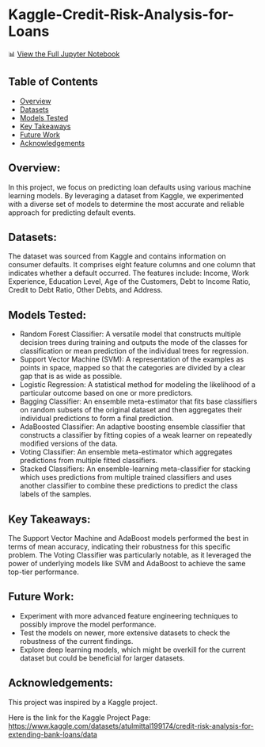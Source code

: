 # Kaggle-Credit-Risk-Analysis-for-Loans
📊 [View the Full Jupyter Notebook](https://github.com/Patrick-L-Taylor/Kaggle-Credit-Risk-Analysis-for-Loans/blob/main/bank-loan-credit-risk.ipynb)

## Table of Contents
- [Overview](#overview)
- [Datasets](#datasets)
- [Models Tested](#models-tested)
- [Key Takeaways](#key-takeaways)
- [Future Work](#future-work)
- [Acknowledgements](#acknowledgements)



## **Overview:**

In this project, we focus on predicting loan defaults using various machine learning models. By leveraging a dataset from Kaggle, we experimented with a diverse set of models to determine the most accurate and reliable approach for predicting default events.

## **Datasets:**

The dataset was sourced from Kaggle and contains information on consumer defaults. It comprises eight feature columns and one column that indicates whether a default occurred. The features include: Income, Work Experience, Education Level, Age of the Customers, Debt to Income Ratio, Credit to Debt Ratio, Other Debts, and Address.

## **Models Tested:**

- Random Forest Classifier: A versatile model that constructs multiple decision trees during training and outputs the mode of the classes for classification or mean prediction of the individual trees for regression.
- Support Vector Machine (SVM): A representation of the examples as points in space, mapped so that the categories are divided by a clear gap that is as wide as possible.
- Logistic Regression: A statistical method for modeling the likelihood of a particular outcome based on one or more predictors.
- Bagging Classifier: An ensemble meta-estimator that fits base classifiers on random subsets of the original dataset and then aggregates their individual predictions to form a final prediction.
- AdaBoosted Classifier: An adaptive boosting ensemble classifier that constructs a classifier by fitting copies of a weak learner on repeatedly modified versions of the data.
- Voting Classifier: An ensemble meta-estimator which aggregates predictions from multiple fitted classifiers.
- Stacked Classifiers: An ensemble-learning meta-classifier for stacking which uses predictions from multiple trained classifiers and uses another classifier to combine these predictions to predict the class labels of the samples.

## **Key Takeaways:**

The Support Vector Machine and AdaBoost models performed the best in terms of mean accuracy, indicating their robustness for this specific problem.
The Voting Classifier was particularly notable, as it leveraged the power of underlying models like SVM and AdaBoost to achieve the same top-tier performance.

## **Future Work:**

- Experiment with more advanced feature engineering techniques to possibly improve the model performance.
- Test the models on newer, more extensive datasets to check the robustness of the current findings.
- Explore deep learning models, which might be overkill for the current dataset but could be beneficial for larger datasets.

## **Acknowledgements:**

This project was inspired by a Kaggle project. 

Here is the link for the Kaggle Project Page: https://www.kaggle.com/datasets/atulmittal199174/credit-risk-analysis-for-extending-bank-loans/data

